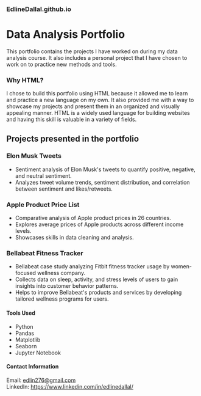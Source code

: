 ### EdlineDallal.github.io
# Data Analysis Portfolio
This portfolio contains the projects I have worked on during my data analysis course. It also includes a personal project that I have chosen to work on to practice new methods and tools.
### Why HTML?
I chose to build this portfolio using HTML because it allowed me to learn and practice a new language on my own.
It also provided me with a way to showcase my projects and present them in an organized and visually appealing manner.
HTML is a widely used language for building websites and having this skill is valuable in a variety of fields.

## Projects presented in the portfolio 
### Elon Musk Tweets
- Sentiment analysis of Elon Musk's tweets to quantify positive, negative, and neutral sentiment.
- Analyzes tweet volume trends, sentiment distribution, and correlation between sentiment and likes/retweets.
### Apple Product Price List
- Comparative analysis of Apple product prices in 26 countries.
- Explores average prices of Apple products across different income levels.
- Showcases skills in data cleaning and analysis.
### Bellabeat Fitness Tracker
- Bellabeat case study analyzing Fitbit fitness tracker usage by women-focused wellness company.
- Collects data on sleep, activity, and stress levels of users to gain insights into customer behavior patterns.
- Helps to improve Bellabeat's products and services by developing tailored wellness programs for users.

#### Tools Used
- Python
- Pandas
- Matplotlib
- Seaborn
- Jupyter Notebook

#### Contact Information
Email: edlin276@gmail.com <br>
LinkedIn: https://www.linkedin.com/in/edlinedallal/
